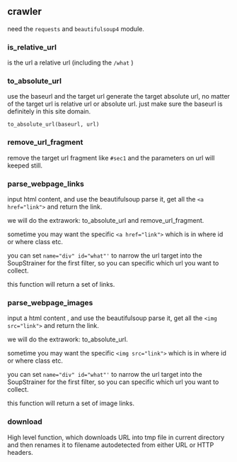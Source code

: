 ## crawler
need the `requests` and `beautifulsoup4` module.

### is_relative_url

is the url a relative url (including the `/what` )

### to_absolute_url
use the baseurl and the target url generate the target absolute url, no matter of the target url is relative url or absolute url. just make sure the baseurl is definitely in this site domain.
```text
to_absolute_url(baseurl, url)
```

### remove_url_fragment
remove the target url fragment like `#sec1` and the parameters on url will keeped still.
    
### parse_webpage_links

input html content, and use the beautifulsoup parse it, get all the
`<a href="link">` and return the link.

we will do the extrawork: to_absolute_url and remove_url_fragment.

sometime you may want the specific  `<a href="link">` which is in where id
or where class etc.

you can set `name="div" id="what"'` to narrow the url target into the SoupStrainer for the first filter, so you can specific which url you want to collect.

this function will return a set of links.

### parse_webpage_images
input a html content , and use the beautifulsoup parse it, get all the
    `<img src="link">` and return the link.

we will do the extrawork: to_absolute_url.

sometime you may want the specific  `<img src="link">` which is in where id
or where class etc.

you can set `name="div" id="what"'` to narrow the url target into the SoupStrainer for the first filter, so you can specific which url you want to collect.

this function will return a set of image links.

### download
High level function, which downloads URL into tmp file in current
directory and then renames it to filename autodetected from either URL
or HTTP headers.